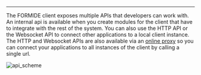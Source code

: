---
The FORMIDE client exposes multiple APIs that developers can work with. An internal api is available when you create modules for the client that have to integrate with the rest of the system. You can also use the HTTP API or the Websocket API to connect other applications to a local client instance. The HTTP and Websocket APIs are also available via an [online proxy](/#/docs/formide/api/clients/proxy/) so you can connect your applications to all instances of the client by calling a single url.

![api_scheme](./public/assets/images/api_scheme.png)